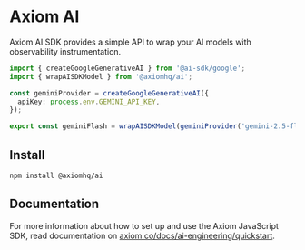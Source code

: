 # Axiom AI

Axiom AI SDK provides a simple API to wrap your AI models with observability instrumentation.

```ts
import { createGoogleGenerativeAI } from '@ai-sdk/google';
import { wrapAISDKModel } from '@axiomhq/ai';

const geminiProvider = createGoogleGenerativeAI({
  apiKey: process.env.GEMINI_API_KEY,
});

export const geminiFlash = wrapAISDKModel(geminiProvider('gemini-2.5-flash-preview-04-17'));
```

## Install

```bash
npm install @axiomhq/ai
```

## Documentation

For more information about how to set up and use the Axiom JavaScript SDK, read documentation on [axiom.co/docs/ai-engineering/quickstart](https://axiom.co/docs/ai-engineering/quickstart).
